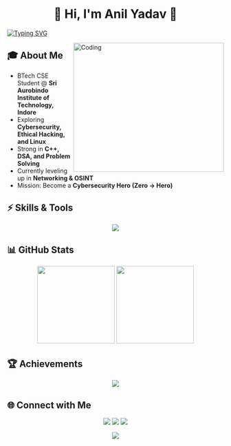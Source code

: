 <!-- Profile Header -->
<h1 align="center">
  🌌 Hi, I'm Anil Yadav 🌌  
</h1>

[![Typing SVG](https://readme-typing-svg.herokuapp.com?size=26&color=FF00FF&center=true&vCenter=true&width=700&lines=Hi+There!+I'm+Anil+Yadav;Aspiring+Cybersecurity+Expert;Full+Stack+Learner;Passionate+about+Linux+%7C+DSA+%7C+Hacking;Leveling+Up+Everyday+🚀)](https://git.io/typing-svg)

<img align="right" alt="Coding" width="350" height="300" src="https://media4.giphy.com/media/v1.Y2lkPTc5MGI3NjExdHI2eHo0azF0bDBqZzQxMDNqZWE0YjQ1YWozZHE0cGpvd2lieTM5bCZlcD12MV9pbnRlcm5hbF9naWZfYnlfaWQmY3Q9Zw/S9d8XB557e8phGLBVS/giphy.gif">

## 🎓 About Me
- BTech CSE Student @ **Sri Aurobindo Institute of Technology, Indore**  
- Exploring **Cybersecurity, Ethical Hacking, and Linux**  
- Strong in **C++, DSA, and Problem Solving**  
- Currently leveling up in **Networking & OSINT**  
- Mission: Become a **Cybersecurity Hero (Zero → Hero)**  

## ⚡ Skills & Tools  
<p align="center">
  <img src="https://skillicons.dev/icons?i=cpp,linux,git,github,vscode,python,bash" />
</p>

## 📊 GitHub Stats  
<p align="center">
  <img src="https://github-readme-stats.vercel.app/api?username=AnilYadav17&show_icons=true&theme=tokyonight" height="180px"/>
  <img src="https://github-readme-streak-stats.herokuapp.com/?user=AnilYadav17&theme=tokyonight" height="180px"/>
</p>

## 🏆 Achievements  
<p align="center">
  <img src="https://github-profile-trophy.vercel.app/?username=AnilYadav17&theme=radical&no-frame=true&row=1&column=7" />
</p>

## 🌐 Connect with Me  
<p align="center">
  <a href="mailto:ay5741432@gmail.com"><img src="https://img.shields.io/badge/Gmail-D14836?style=for-the-badge&logo=gmail&logoColor=white"/></a>
  <a href="https://www.linkedin.com/in/anilyadav17/"><img src="https://img.shields.io/badge/LinkedIn-0077B5?style=for-the-badge&logo=linkedin&logoColor=white"/></a>
  <a href="https://www.instagram.com/__anilyadav17/"><img src="https://img.shields.io/badge/Instagram-E4405F?style=for-the-badge&logo=instagram&logoColor=white"/></a>
</p>

<p align="center">
  <img src="https://komarev.com/ghpvc/?username=AnilYadav17&label=Profile%20Views&color=FF1493&style=for-the-badge" />
</p>
